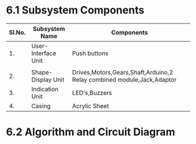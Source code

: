 # 6.1 Subsystem Components
|Sl.No.|Subsystem Name|Components|
|------|--------------|----------|
|1.|User-Interface Unit|Push buttons|
|  |                   ||Switches,IR Sensor|
|2.|Shape-Display Unit|Drives,Motors,Gears,Shaft,Arduino,2 Relay combined module,Jack,Adaptor|
|3.|Indication Unit|LED's,Buzzers|
|4.|Casing|Acrylic Sheet|


# 6.2 Algorithm and Circuit Diagram